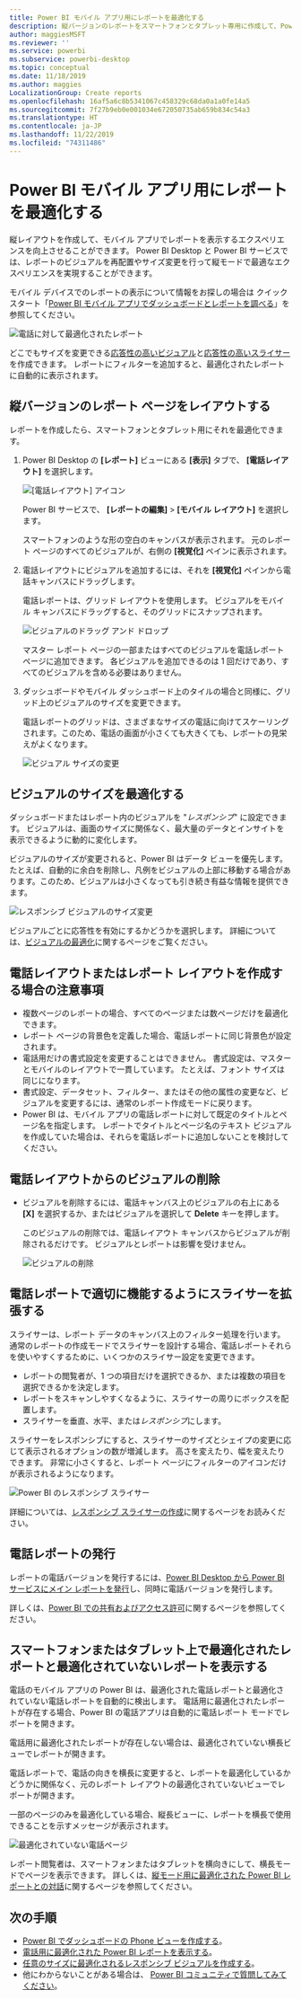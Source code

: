 ```yaml
---
title: Power BI モバイル アプリ用にレポートを最適化する
description: 縦バージョンのレポートをスマートフォンとタブレット専用に作成して、Power BI モバイル アプリ用にレポート ページを最適化する方法について説明します。
author: maggiesMSFT
ms.reviewer: ''
ms.service: powerbi
ms.subservice: powerbi-desktop
ms.topic: conceptual
ms.date: 11/18/2019
ms.author: maggies
LocalizationGroup: Create reports
ms.openlocfilehash: 16af5a6c8b5341067c458329c68da0a1a0fe14a5
ms.sourcegitcommit: 7f27b9eb0e001034e672050735ab659b834c54a3
ms.translationtype: HT
ms.contentlocale: ja-JP
ms.lasthandoff: 11/22/2019
ms.locfileid: "74311486"
---
```

# <a name="optimize-reports-for-the-power-bi-mobile-apps"></a>Power BI モバイル アプリ用にレポートを最適化する
縦レイアウトを作成して、モバイル アプリでレポートを表示するエクスペリエンスを向上させることができます。 Power BI Desktop と Power BI サービスでは、レポートのビジュアルを再配置やサイズ変更を行って縦モードで最適なエクスペリエンスを実現することができます。  

モバイル デバイスでのレポートの表示について情報をお探しの場合は クイックスタート「[Power BI モバイル アプリでダッシュボードとレポートを調べる](consumer/mobile/mobile-apps-quickstart-view-dashboard-report.md)」を参照してください。

![電話に対して最適化されたレポート](media/desktop-create-phone-report/desktop-create-phone-report-1.png)

どこでもサイズを変更できる[応答性の高いビジュアル](#optimize-a-visual-for-any-size)と[応答性の高いスライサー](#enhance-slicers-to-work-well-in-phone-reports)を作成できます。 レポートにフィルターを追加すると、最適化されたレポートに自動的に表示されます。

## <a name="lay-out-a-portrait-version-of-a-report-page"></a>縦バージョンのレポート ページをレイアウトする

レポートを作成したら、スマートフォンとタブレット用にそれを最適化できます。

1. Power BI Desktop の **[レポート]** ビューにある **[表示]** タブで、 **[電話レイアウト]** を選択します。  
   
    ![[電話レイアウト] アイコン](media/desktop-create-phone-report/desktop-create-phone-report-3.png)
   
    Power BI サービスで、 **[レポートの編集]**  >  **[モバイル レイアウト]** を選択します。

    スマートフォンのような形の空白のキャンバスが表示されます。 元のレポート ページのすべてのビジュアルが、右側の **[視覚化]** ペインに表示されます。

1. 電話レイアウトにビジュアルを追加するには、それを **[視覚化]** ペインから電話キャンバスにドラッグします。
   
    電話レポートは、グリッド レイアウトを使用します。 ビジュアルをモバイル キャンバスにドラッグすると、そのグリッドにスナップされます。
   
    ![ビジュアルのドラッグ アンド ドロップ](media/desktop-create-phone-report/desktop-create-phone-report-4.gif)
   
    マスター レポート ページの一部またはすべてのビジュアルを電話レポート ページに追加できます。 各ビジュアルを追加できるのは 1 回だけであり、すべてのビジュアルを含める必要はありません。

1. ダッシュボードやモバイル ダッシュボード上のタイルの場合と同様に、グリッド上のビジュアルのサイズを変更できます。
   
   電話レポートのグリッドは、さまざまなサイズの電話に向けてスケーリングされます。このため、電話の画面が小さくても大きくても、レポートの見栄えがよくなります。
   
   ![ビジュアル サイズの変更](media/desktop-create-phone-report/desktop-create-phone-report-5.gif)

## <a name="optimize-a-visual-for-any-size"></a>ビジュアルのサイズを最適化する
ダッシュボードまたはレポート内のビジュアルを "*レスポンシブ*" に設定できます。 ビジュアルは、画面のサイズに関係なく、最大量のデータとインサイトを表示できるように動的に変化します。 

ビジュアルのサイズが変更されると、Power BI はデータ ビューを優先します。 たとえば、自動的に余白を削除し、凡例をビジュアルの上部に移動する場合があります。このため、ビジュアルは小さくなっても引き続き有益な情報を提供できます。

![レスポンシブ ビジュアルのサイズ変更](media/desktop-create-phone-report/desktop-create-phone-report-6.gif)

ビジュアルごとに応答性を有効にするかどうかを選択します。 詳細については、[ビジュアルの最適化](visuals/desktop-create-responsive-visuals.md)に関するページをご覧ください。

## <a name="considerations-when-creating-phone-report-layouts"></a>電話レイアウトまたはレポート レイアウトを作成する場合の注意事項
* 複数ページのレポートの場合、すべてのページまたは数ページだけを最適化できます。 
* レポート ページの背景色を定義した場合、電話レポートに同じ背景色が設定されます。
* 電話用だけの書式設定を変更することはできません。 書式設定は、マスターとモバイルのレイアウトで一貫しています。 たとえば、フォント サイズは同じになります。
* 書式設定、データセット、フィルター、またはその他の属性の変更など、ビジュアルを変更するには、通常のレポート作成モードに戻ります。
* Power BI は、モバイル アプリの電話レポートに対して既定のタイトルとページ名を指定します。 レポートでタイトルとページ名のテキスト ビジュアルを作成していた場合は、それらを電話レポートに追加しないことを検討してください。     

## <a name="remove-a-visual-from-the-phone-layout"></a>電話レイアウトからのビジュアルの削除
* ビジュアルを削除するには、電話キャンバス上のビジュアルの右上にある **[X]** を選択するか、またはビジュアルを選択して **Delete** キーを押します。
  
   このビジュアルの削除では、電話レイアウト キャンバスからビジュアルが削除されるだけです。 ビジュアルとレポートは影響を受けません。
  
   ![ビジュアルの削除](media/desktop-create-phone-report/desktop-create-phone-report-7.gif)

## <a name="enhance-slicers-to-work-well-in-phone-reports"></a>電話レポートで適切に機能するようにスライサーを拡張する
スライサーは、レポート データのキャンバス上のフィルター処理を行います。 通常のレポートの作成モードでスライサーを設計する場合、電話レポートそれらを使いやすくするために、いくつかのスライサー設定を変更できます。

* レポートの閲覧者が、1 つの項目だけを選択できるか、または複数の項目を選択できるかを決定します。
* レポートをスキャンしやすくなるように、スライサーの周りにボックスを配置します。
* スライサーを垂直、水平、または*レスポンシブ*にします。 

スライサーをレスポンシブにすると、スライサーのサイズとシェイプの変更に応じて表示されるオプションの数が増減します。 高さを変えたり、幅を変えたりできます。 非常に小さくすると、レポート ページにフィルターのアイコンだけが表示されるようになります。 

![Power BI のレスポンシブ スライサー](media/desktop-create-phone-report/desktop-create-phone-report-8.png)

詳細については、[レスポンシブ スライサーの作成](power-bi-slicer-filter-responsive.md)に関するページをお読みください。

## <a name="publish-a-phone-report"></a>電話レポートの発行
レポートの電話バージョンを発行するには、[Power BI Desktop から Power BI サービスにメイン レポートを発行](desktop-upload-desktop-files.md)し、同時に電話バージョンを発行します。
  
詳しくは、[Power BI での共有およびアクセス許可](service-how-to-collaborate-distribute-dashboards-reports.md)に関するページを参照してください。

## <a name="view-optimized-and-unoptimized-reports-on-a-phone-or-tablet"></a>スマートフォンまたはタブレット上で最適化されたレポートと最適化されていないレポートを表示する
電話のモバイル アプリの Power BI は、最適化された電話レポートと最適化されていない電話レポートを自動的に検出します。 電話用に最適化されたレポートが存在する場合、Power BI の電話アプリは自動的に電話レポート モードでレポートを開きます。

電話用に最適化されたレポートが存在しない場合は、最適化されていない横長ビューでレポートが開きます。  

電話レポートで、電話の向きを横長に変更すると、レポートを最適化しているかどうかに関係なく、元のレポート レイアウトの最適化されていないビューでレポートが開きます。

一部のページのみを最適化している場合、縦長ビューに、レポートを横長で使用できることを示すメッセージが表示されます。

![最適化されていない電話ページ](media/desktop-create-phone-report/desktop-create-phone-report-9.png)

レポート閲覧者は、スマートフォンまたはタブレットを横向きにして、横長モードでページを表示できます。 詳しくは、[縦モード用に最適化された Power BI レポートとの対話](consumer/mobile/mobile-apps-view-phone-report.md)に関するページを参照してください。

## <a name="next-steps"></a>次の手順
* [Power BI でダッシュボードの Phone ビューを作成する](service-create-dashboard-mobile-phone-view.md)。
* [電話用に最適化された Power BI レポートを表示する](consumer/mobile/mobile-apps-view-phone-report.md)。
* [任意のサイズに最適化されるレスポンシブ ビジュアルを作成する](visuals/desktop-create-responsive-visuals.md)。
* 他にわからないことがある場合は、 [Power BI コミュニティで質問してみてください](https://community.powerbi.com/)。

